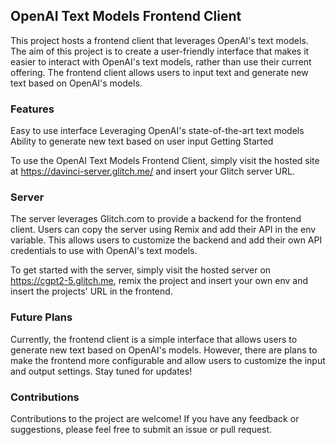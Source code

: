 ## OpenAI Text Models Frontend Client
This project hosts a frontend client that leverages OpenAI's text models. The aim of this project is to create a user-friendly interface that makes it easier to interact with OpenAI's text models, rather than use their current offering. The frontend client allows users to input text and generate new text based on OpenAI's models.

### Features
Easy to use interface
Leveraging OpenAI's state-of-the-art text models
Ability to generate new text based on user input
Getting Started

To use the OpenAI Text Models Frontend Client, simply visit the hosted site at https://davinci-server.glitch.me/ and insert your Glitch server URL.

### Server
The server leverages Glitch.com to provide a backend for the frontend client. Users can copy the server using Remix and add their API in the env variable. This allows users to customize the backend and add their own API credentials to use with OpenAI's text models.

To get started with the server, simply visit the hosted server on https://cgpt2-5.glitch.me, remix the project and insert your own env and insert the projects' URL in the frontend.

### Future Plans
Currently, the frontend client is a simple interface that allows users to generate new text based on OpenAI's models. However, there are plans to make the frontend more configurable and allow users to customize the input and output settings. Stay tuned for updates!

### Contributions
Contributions to the project are welcome! If you have any feedback or suggestions, please feel free to submit an issue or pull request.